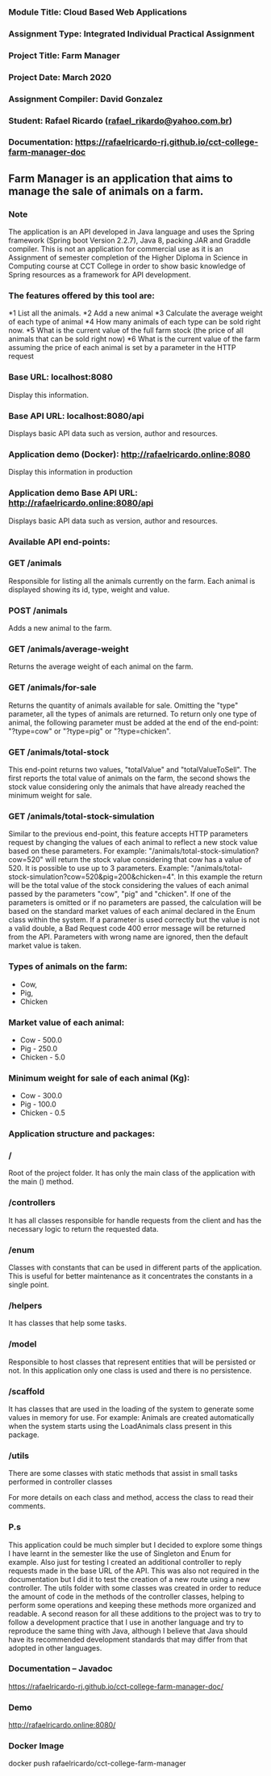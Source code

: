 
 
  ### Module Title: Cloud Based Web Applications
  ### Assignment Type: Integrated Individual Practical Assignment
  ### Project Title: Farm Manager
  ### Project Date: March 2020
  ### Assignment Compiler: David Gonzalez
  ### Student: Rafael Ricardo (rafael_rikardo@yahoo.com.br)
  ### Documentation: https://rafaelricardo-rj.github.io/cct-college-farm-manager-doc
 
  ## Farm Manager is an application that aims to manage the sale of animals on a farm.
 
  ### Note
  The application is an API developed in Java language and uses the Spring framework (Spring boot Version 2.2.7),
  Java 8, packing JAR and Graddle compiler. This is not an application for commercial use as it is an Assignment of
  semester completion of the Higher Diploma in Science in Computing course at CCT College in order to show basic
  knowledge of Spring resources as a framework for API development.
 
  ### The features offered by this tool are:
  *1 List all the animals.
  *2 Add a new animal
  *3 Calculate the average weight of each type of animal
  *4 How many animals of each type can be sold right now.
  *5 What is the current value of the full farm stock (the price of all animals that can be sold right now)
  *6 What is the current value of the farm assuming the price of each animal is set by a parameter in the HTTP request
 
  ### Base URL: localhost:8080
  Display this information.
 
  ### Base API URL: localhost:8080/api
  Displays basic API data such as version, author and resources.
  
  ### Application demo (Docker): http://rafaelricardo.online:8080
  Display this information in production
  
  ### Application demo Base API URL: http://rafaelricardo.online:8080/api
  Displays basic API data such as version, author and resources.
 
  ### Available API end-points:
 
  ### GET /animals
  Responsible for listing all the animals currently on the farm.
  Each animal is displayed showing its id, type, weight and value.
 
  ### POST /animals
  Adds a new animal to the farm.
 
  ### GET /animals/average-weight
  Returns the average weight of each animal on the farm.
 
  ### GET /animals/for-sale
  Returns the quantity of animals available for sale. Omitting the "type" parameter, all the types of animals are
  returned. To return only one type of animal, the following parameter must be added at the end of the
  end-point: "?type=cow" or "?type=pig" or "?type=chicken".
 
  ### GET /animals/total-stock
  This end-point returns two values, "totalValue" and "totalValueToSell". The first reports the total value of animals
  on the farm, the second shows the stock value considering only the animals that have already reached the minimum
  weight for sale.
 
  ### GET /animals/total-stock-simulation
  Similar to the previous end-point, this feature accepts HTTP parameters request by changing the values ​​of each
  animal to reflect a new stock value based on these parameters.
  For example: "/animals/total-stock-simulation?cow=520" will return the stock value considering that cow has a value of 520.
  It is possible to use up to 3 parameters.
  Example: "/animals/total-stock-simulation?cow=520&pig=200&chicken=4". In this example the return will be the total
  value of the stock considering the values ​​of each animal passed by the parameters "cow", "pig" and "chicken".
  If one of the parameters is omitted or if no parameters are passed, the calculation will be based on the standard
  market values ​​of each animal declared in the Enum class within the system. If a parameter is used correctly but
  the value is not a valid double, a Bad Request code 400 error message will be returned from the API.
  Parameters with wrong name are ignored, then the default market value is taken.
 
  ### Types of animals on the farm:
  * Cow,
  * Pig,
  * Chicken
 
  ### Market value of each animal:
  * Cow - 500.0
  * Pig - 250.0
  * Chicken - 5.0
 
  ### Minimum weight for sale of each animal (Kg):
  * Cow - 300.0
  * Pig - 100.0
  * Chicken - 0.5
 
  ### Application structure and packages:
 
  ### /
  Root of the project folder. It has only the main class of the application with the main () method.
 
  ### /controllers
  It has all classes responsible for handle requests from the client and has the necessary logic to return the requested data.
 
  ### /enum
  Classes with constants that can be used in different parts of the application. This is useful for better maintenance as it concentrates the constants in a single point.
 
  ### /helpers
  It has classes that help some tasks.
 
  ### /model
  Responsible to host classes that represent entities that will be persisted or not. In this application only one class is used and there is no persistence.
 
  ### /scaffold
  It has classes that are used in the loading of the system to generate some values in memory for use. For example: Animals are created automatically when the system starts using the LoadAnimals class present in this package.
 
  ### /utils
  There are some classes with static methods that assist in small tasks performed in controller classes
 
  For more details on each class and method, access the class to read their comments.
 
 
  ### P.s
 
  This application could be much simpler but I decided to explore some things I have learnt in the semester like the
  use of Singleton and Enum for example. Also just for testing I created an additional controller to reply requests
  made in the base URL of the API. This was also not required in the documentation but I did it to test the creation of
  a new route using a new controller.
  The utils folder with some classes was created in order to reduce the amount of code in the methods of the controller classes, helping to perform some operations and keeping these methods more organized and readable.
  A second reason for all these additions to the project was to try to follow a development practice that I use in another language and try to reproduce the same thing with Java, although I believe that Java should have its recommended development standards that may differ from that adopted in other languages.
 
  ### Documentation – Javadoc
  https://rafaelricardo-rj.github.io/cct-college-farm-manager-doc/
  ### Demo
  http://rafaelricardo.online:8080/
  ### Docker Image
  docker push rafaelricardo/cct-college-farm-manager